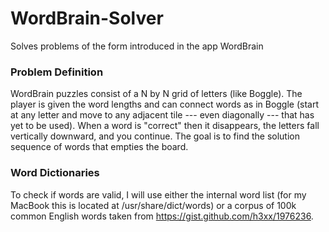 # WordBrain-Solver

Solves problems of the form introduced in the app WordBrain

### Problem Definition ###
WordBrain puzzles consist of a N by N grid of letters (like Boggle). The player is given the word lengths and can connect words as in Boggle (start at any letter and move to any adjacent tile --- even diagonally --- that has yet to be used). When a word is "correct" then it disappears, the letters fall vertically downward, and you continue. The goal is to find the solution sequence of words that empties the board. 

### Word Dictionaries ###
To check if words are valid, I will use either the internal word list (for my MacBook this is located at /usr/share/dict/words) or a corpus of 100k common English words taken from https://gist.github.com/h3xx/1976236.
